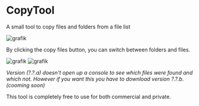 # CopyTool
A small tool to copy files and folders from a file list

![grafik](https://github.com/MateoWasClaimed/CopyTool/assets/90092866/a5919b53-af37-4694-b0a0-9231eec7565d)

By clicking the copy files button, you can switch between folders and files.

![grafik](https://github.com/MateoWasClaimed/CopyTool/assets/90092866/c8544ee5-b8e1-43cf-9e85-fb8b27270b3a) ![grafik](https://github.com/MateoWasClaimed/CopyTool/assets/90092866/b093bd37-2631-4918-8e1b-629f7c071e61)




*Version (?.?.a) doesn't open up a console to see which files were found and which not.
However if you want this you have to download version ?.?.b. (cooming soon)*

This tool is completely free to use for both commercial and private.
